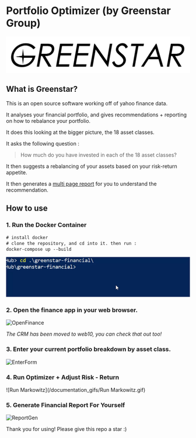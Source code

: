 # Portfolio Optimizer (by Greenstar Group)

![GreenstarBanner](/static/img/GreenstarBanner.png)



## What is Greenstar?

This is an open source software working off of yahoo finance data. 

It analyses your financial portfolio, and gives recommendations + reporting on how to rebalance your portfolio.

It does this looking at the bigger picture, the 18 asset classes.

It asks the following question :

> How much do you have invested in each of the 18 asset classes?

It then suggests a rebalancing of your assets based on your risk-return appetite.

It then generates a <a href="/pdfs/examples/John Doe Report.pdf">multi page report</a> for you to understand the recommendation.



## How to use



### 1. Run the Docker Container

```shell
# install docker
# clone the repository, and cd into it. then run :
docker-compose up --build
```

![docker-compose](/documentation_gifs/docker-compose.gif)



### 2. Open the finance app in your web browser.

![OpenFinance](/documentation_gifs/OpenFinance.gif)

*The CRM has been moved to web10, you can check that out too!*

### 3. Enter your current portfolio breakdown by asset class.

![EnterForm](/documentation_gifs/EnterForm.gif)

### 4. Run Optimizer + Adjust Risk - Return

![Run Markowitz](/documentation_gifs/Run Markowitz.gif)



### 5. Generate Financial Report For Yourself

![ReportGen](/documentation_gifs/ReportGen.gif)



Thank you for using! Please give this repo a star :)
